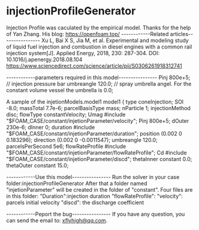 # injectionProfileGenerator
Injection Profile was caculated by the empirical model. 
Thanks for the help of Yan Zhang. His blog:  https://openfoam.top/
------------Related articles----------------
Xu L, Bai X S, Jia M, et al. Experimental and modeling study of liquid fuel injection and combustion in diesel engines with a common rail injection system[J]. Applied Energy, 2018, 230: 287-304.
DOI: 10.1016/j.apenergy.2018.08.104
https://www.sciencedirect.com/science/article/pii/S0306261918312741


------------parameters required  in this model----------------
Pinj	        800e+5; // injection  pressure bar
umbreangle      120.0; // spray umbrella angel. For the constant volume vessel the umbrella is 0.0;

A sample of the injetionModels.model1
       model1
        {
            type            coneInjection;
            SOI             -8.0;
            massTotal       7.7e-6;
            parcelBasisType mass;
	        nParticle	    1;
            injectionMethod disc;
            flowType        constantVelocity;
			Umag            #include "$FOAM_CASE/constant/injetionParameter/velocity";
            Pinj	        800e+5;
            dOuter   230e-6;
            dInner    0;
            duration        #include "$FOAM_CASE/constant/injetionParameter/duration";
	        position        (0.002 0 0.183296);
	        direction       (0.002 0 -0.0011547);
		    umbreangle   120.0;
            parcelsPerSecond	5e6;
            flowRateProfile  #include "$FOAM_CASE/constant/injetionParameter/flowRateProfile";
            Cd              #include "$FOAM_CASE/constant/injetionParameter/discd";
            thetaInner      constant 0.0;
            thetaOuter      constant 15.0;
			
------------Use this model----------------
Run the solver in your case folder:injectionProfileGenerator
After that a folder named "injetionParameter" will be created in the folder of "constant". 
Four files are in this folder:
"Duration":injection duration 
"flowRateProfile":
"velocity": parcels initial velocity 
"discd": the discharge coefficient

------------Peport the bug----------------
If you have any question, you can send the email to: xflyhigh@qq.com.




